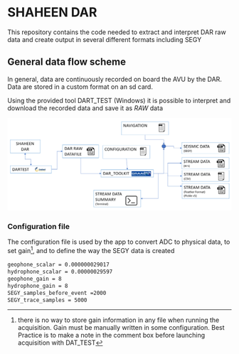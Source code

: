 # SHAHEEN DAR
This repository contains the code needed to extract and interpret DAR raw data and create output
in several different formats including SEGY

## General data flow scheme
In general, data are continuously recorded on board the AVU by the DAR. Data are stored in a custom format on an sd card.

Using the provided tool DART_TEST (Windows) it is possible to interpret and download the recorded data and save it as _RAW_ data

![sketch](/RES/IMG_00.png)


### Configuration file
The configuration file is used by the app to convert ADC  to physical data, to set gain[^1], and to define the way the SEGY data is created
```
geophone_scalar = 0.000000029017
hydrophone_scalar = 0.00000029597
geophone_gain = 8
hydrophone_gain = 8
SEGY_samples_before_event =2000
SEGY_trace_samples = 5000
```
[^1]: there is no way to store gain information in any file when running the acquisition. Gain must be manually written in some configuration. Best Practice is to make a note in the comment box before launching acquisition with DAT_TEST



